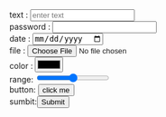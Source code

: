 <!DOCTYPE html >
<html lang="en">
<head>
  <title> learning </title>
</head>
<body>
  <form>
    text : <input type ="text" placeholder="enter text"> <br>
    password : <input type ="password" > <br>
    date : <input type ="date" > <br>
    file : <input type ="file" > <br>
    color : <input type ="color" > <br>
    range: <input type ="range" > <br>
    button: <input type ="button" value="click me" > <br>
    sumbit:<input type ="submit">
  </form>
</body>
</html>
